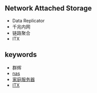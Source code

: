 
## Network Attached Storage

+ Data Replicator
+ 千兆内网
+ 链路聚合
+ ITX

## keywords

+ 群辉
+ [nas](https://www.zhihu.com/question/22129197)
+ [家庭服务器](https://www.zhihu.com/question/21359049/answer/588579088)
+ [ITX](https://www.chiphell.com/thread-1767676-1-1.html)